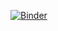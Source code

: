 [![Binder](https://mybinder.org/badge_logo.svg)](https://mybinder.org/v2/gh/vb-uc/my-first-binder.git/HEAD)

